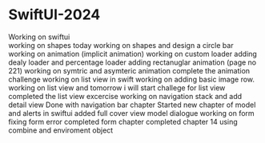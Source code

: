 # SwiftUI-2024
Working on swiftui  
working on shapes today
working on shapes and design a circle bar 
working on animation (implicit animation)
working on custom loader
adding dealy loader and percentage loader
adding rectanuglar animation (page no 221)
working on symtric and asymteric animation
complete the animation challenge
working on list view in swift 
working on adding basic image row.
working on list view and tomorrow i will start challege for list view 
completed the list view excercise 
working on navigation stack and add detail view 
Done with navigation bar chapter 
Started new chapter of model and alerts in swiftui
added full cover view model dialogue
working on form 
fixing form error
completed form chapter
completed chapter 14 using combine and enviroment object
